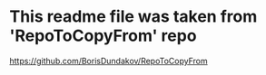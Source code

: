 # This readme file was taken from 'RepoToCopyFrom' repo


https://github.com/BorisDundakov/RepoToCopyFrom

